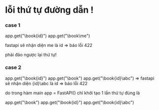 # lỗi thứ tự đường dẫn !
### case 1
app.get("\book\{id}")
app.get("\book\me")

fastapi sẽ nhận diện me là id => báo lỗi 422  

phải đảo ngược lại thứ tự!

### case 2
app.get("\book\{id}")
app.get("\book")
app.get("\book\{id}\abc") => fastapi sẽ nhận diện {id}\abc là id => báo lỗi 422  

do trong hàm main  app = FastAPI()  chỉ khởi tạo 1 lần 
thứ tự đúng là 

app.get("\book")
app.get("\book\{id}")
app.get("\book\{id}\abc") 


# 


